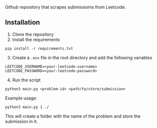 Github repository that scrapes submissioms from Leetcode.

## Installation
1. Clone the repository
2. Install the requirements
```
pip install -r requirements.txt
```
3. Create a `.env` file in the root directory and add the following variables
```
LEETCODE_USERNAME=<your-leetcode-username>
LEETCODE_PASSWORD=<your-leetcode-password>
```
4. Run the script
```
python3 main.py <problem-id> <path/to/store/submission>
```
Example usage:
```
python3 main.py 1 ./
```

This will create a folder with the name of the problem and store the submission in it.